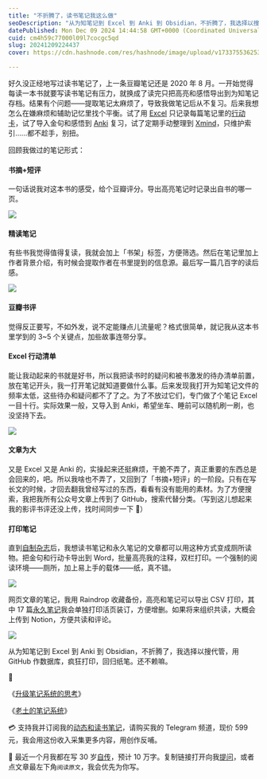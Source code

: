 ```yaml
---
title: "不折腾了，读书笔记我这么做"
seoDescription: "从为知笔记到 Excel 到 Anki 到 Obsidian，不折腾了，我选择以搜代管，用 GitHub 作数据库，疯狂打印，回归纸笔。"
datePublished: Mon Dec 09 2024 14:44:58 GMT+0000 (Coordinated Universal Time)
cuid: cm4h59c77000l09l7cocgc5qd
slug: 20241209224437
cover: https://cdn.hashnode.com/res/hashnode/image/upload/v1733755362539/9d92ce2d-9a74-4ba3-896c-7d0c6478b4b7.jpeg

---
```


好久没正经地写过读书笔记了，上一条豆瓣笔记还是 2020 年 8 月。一开始觉得每读一本书就要写读书笔记有压力，就换成了读完只把高亮和感悟导出到为知笔记存档。结果有个问题——提取笔记太麻烦了，导致我做笔记后从不复习。后来我想怎么在嫌麻烦和辅助记忆里找个平衡。试了用 [Excel](https://mp.weixin.qq.com/s?__biz=MzI3MzU5MDA1OQ==&mid=2247488139&idx=1&sn=46f6a1c5c87a29bdcde8d4bad0a70d1d&chksm=eb21a0cfdc5629d9067e34fb22eecdc514c31a21679a27ac26545ff0844951da96d667ae2847&scene=21#wechat_redirect) 只记录每篇笔记里的[行动卡](https://mp.weixin.qq.com/s/4OO4Gfsn0c0l8AJbKgxyrw)，试了导入金句和感悟到 [Anki](https://mp.weixin.qq.com/s?__biz=MzI3MzU5MDA1OQ==&mid=2247485002&idx=1&sn=bf5d61da4b76fade49e69fefbe1f0b15&chksm=eb21b40edc563d1871f86c6633c27a70f74f123acf640e1c013517f578c59fd5a110f72a33b9&scene=21#wechat_redirect) 复习，试了定期手动整理到 [Xmind](https://mp.weixin.qq.com/s/Xe-Btpr18axtqJynYJ-KFA)，只维护索引……都不趁手，别扭。

回顾我做过的笔记形式：

#### 书摘+短评

一句话说我对这本书的感受，给个豆瓣评分。导出高亮笔记时记录出自书的哪一页。

![](https://cdn.hashnode.com/res/hashnode/image/upload/v1733755375341/45496531-77b5-4725-95dc-af5c2ca69fde.png)

#### 精读笔记

有些书我觉得值得复读，我就会加上「书架」标签，方便筛选。然后在笔记里加上作者背景介绍，有时候会提取作者在书里提到的信息源。最后写一篇几百字的读后感。

![](https://cdn.hashnode.com/res/hashnode/image/upload/v1733755394281/94e2a8d5-ac64-462d-9a7f-cf1b6d250541.png)

#### 豆瓣书评

觉得反正要写，不如外发，说不定能赚点儿流量呢？格式很简单，就记我从这本书里学到的 3~5 个关键点，加些故事连带分享。

#### Excel 行动清单

能让我动起来的书就是好书，所以我把读书时的疑问和被书激发的待办清单前置，放在笔记开头，我一打开笔记就知道要做什么事。后来发现我打开为知笔记文件的频率太低，这些待办和疑问都不了了之。为了不放过它们，专门做了个笔记 Excel 一目十行。实际效果一般，又导入到 Anki，希望坐车、睡前可以随机刷一刷，也没坚持下去。

![](https://cdn.hashnode.com/res/hashnode/image/upload/v1733755403714/ffe0ae1d-b7ba-4262-98e6-c749816fb98c.png)

#### 文章为大

又是 Excel 又是 Anki 的，实操起来还挺麻烦，干脆不弄了，真正重要的东西总是会回来的，吧。所以我啥也不弄了，又回到了「书摘+短评」的一阶段。只有在写长文的时候，才回去翻我曾经写过的东西，看看有没有能用的素材。为了方便搜索，我把我所有公众号文章上传到了 GitHub，搜索代替分类。（写到这儿想起来我的影评书评还没上传，找时间同步一下 🤣）

#### 打印笔记

直到[自制杂志](https://mp.weixin.qq.com/s/1U0lDunMaTlf99PZ8ObBdw)后，我想读书笔记和永久笔记的文章都可以用这种方式变成厕所读物。把金句和行动卡导出到 Word，批量高亮我的注释，双栏打印。一个强制的阅读环境——厕所，加上易上手的载体——纸，真不错。

![](https://cdn.hashnode.com/res/hashnode/image/upload/v1733755416337/9287acb5-1f31-46b8-95c2-b8f56cd26298.jpeg)

网页文章的笔记，我用 Raindrop 收藏备份，高亮和笔记可以导出 CSV 打印，其中 17 篇[永久笔记](https://weibo.com/5262225303/P2ReD3WTf)我会单独打印活页装订，方便增删。如果将来组织共读，大概会上传到 Notion，方便共读和评论。

![](https://cdn.hashnode.com/res/hashnode/image/upload/v1733755425978/fc85e05f-b3f2-4a79-8526-fea60c9a29f4.png)

从为知笔记到 Excel 到 Anki 到 Obsidian，不折腾了，我选择以搜代管，用 GitHub 作数据库，疯狂打印，回归纸笔。还不赖嘛。

🔗

《[升级笔记系统的思考](https://mp.weixin.qq.com/s/L7pN7xQ7wwSSidKD-cOD0g)》

《[老土的笔记系统](https://mp.weixin.qq.com/s/Xe-Btpr18axtqJynYJ-KFA)》

💳 支持我并订阅我的[动态和读书笔记](https://mp.weixin.qq.com/s/A_yK10ktL8Nl7RzsnGwzEg)，请购买我的 Telegram 频道，现价 599 元，我会用这份收入采集更多内容，用创作反哺。

📖 最近一个月我都在写 30 岁[自传](https://mp.weixin.qq.com/s?__biz=MzI3MzU5MDA1OQ==&mid=2247488741&idx=1&sn=3aca11b2f15bcb82156b45c8a69ae937&chksm=eb21a6a1dc562fb7bbf6242bc1a68995eba7b560a49627ac031e129b33aa29a624896186a2a3#rd)，预计 10 万字。复制链接打开向我[提问](https://wj.qq.com/s2/15897499/4fe9/)，或者点文章最左下角`阅读原文`，我会优先为你写。